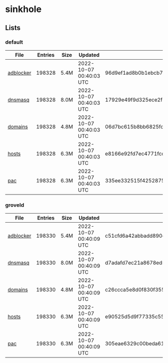 # sinkhole

## Lists

### default

|File|Entries|Size|Updated|Hash|
|-|-|-|-|-|
|[adblocker](https://raw.githubusercontent.com/groveld/sinkhole/lists/default/adblocker.txt)|198328|5.4M|2022-10-07 00:40:03 UTC|96d9ef1ad8b0b1ebcb78ffb5dea85af87602ef4b6cdfae5188bfac2f16e22745|
|[dnsmasq](https://raw.githubusercontent.com/groveld/sinkhole/lists/default/dnsmasq.txt)|198328|8.0M|2022-10-07 00:40:03 UTC|17929e49f9d325ece2f5a01e898c9aece32cbee2ab3eb27740897ea388f394bb|
|[domains](https://raw.githubusercontent.com/groveld/sinkhole/lists/default/domains.txt)|198328|4.8M|2022-10-07 00:40:03 UTC|06d7bc615b8bb6825fd39ed685d8a5931880e626a0599f291f44215bce42f9fd|
|[hosts](https://raw.githubusercontent.com/groveld/sinkhole/lists/default/hosts.txt)|198328|6.3M|2022-10-07 00:40:03 UTC|e8166e92fd7ec4771fcd2b099d1eab0b4a710747b94740a8e5e80c926b1ade1d|
|[pac](https://raw.githubusercontent.com/groveld/sinkhole/lists/default/pac.txt)|198328|6.3M|2022-10-07 00:40:03 UTC|335ee332515f42528755d277db5d150ed6285cd690b2f96fa1b348aca3abe2cb|

### groveld

|File|Entries|Size|Updated|Hash|
|-|-|-|-|-|
|[adblocker](https://raw.githubusercontent.com/groveld/sinkhole/lists/groveld/adblocker.txt)|198330|5.4M|2022-10-07 00:40:09 UTC|c51cfd6a42abbadd890d87c0e8da05dbb544dd0445ae5dcd097962e3620a27ad|
|[dnsmasq](https://raw.githubusercontent.com/groveld/sinkhole/lists/groveld/dnsmasq.txt)|198330|8.0M|2022-10-07 00:40:09 UTC|d7adafd7ec21a8678ed52e22c44209f0474a113c5705f5dcb2b12ea9309373ac|
|[domains](https://raw.githubusercontent.com/groveld/sinkhole/lists/groveld/domains.txt)|198330|4.8M|2022-10-07 00:40:09 UTC|c26ccca5e8d0f830f355f4b8d8d0ffe5c5e7b46a4fb571f674ecf9ec96478189|
|[hosts](https://raw.githubusercontent.com/groveld/sinkhole/lists/groveld/hosts.txt)|198330|6.3M|2022-10-07 00:40:09 UTC|e90525d5d9f77335c551ad15654a66a7b5de8436ec9860d3d8841a108e9dfcdc|
|[pac](https://raw.githubusercontent.com/groveld/sinkhole/lists/groveld/pac.txt)|198330|6.3M|2022-10-07 00:40:09 UTC|305eae6329c00beda617df17fa198edaf0d1cc286174f295a2d58a98dc6c1184|
